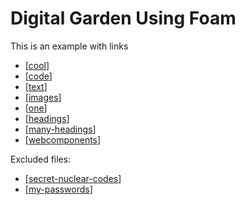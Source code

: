 # Digital Garden Using Foam

This is an example with links

- [[cool]]
- [[code]]
- [[text]]
- [[images]]
- [[one]]
- [[headings]]
- [[many-headings]]
- [[webcomponents]]

Excluded files:

- [[secret-nuclear-codes]]
- [[my-passwords]]



[//begin]: # "Autogenerated link references for markdown compatibility"
[cool]: cool "Cool"
[code]: code "Code"
[text]: text "Text"
[images]: images "Images"
[one]: deep-links/one "One"
[headings]: headings "Headings"
[many-headings]: many-headings "Many Headings"
[webcomponents]: webcomponents "Web Components"
[secret-nuclear-codes]: private/secret-nuclear-codes "Secret nuclear codes"
[my-passwords]: private/secret-subfolder/my-passwords "My passwords"
[//end]: # "Autogenerated link references"

